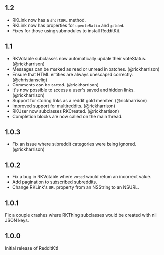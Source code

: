 ## 1.2

* RKLink now has a `shortURL` method.
* RKLink now has properties for `upvoteRatio` and `gilded`.
* Fixes for those using submodules to install RedditKit.

## 1.1

* RKVotable subclasses now automatically update their voteStatus. (@rickharrison)
* Messages can be marked as read or unread in batches. (@rickharrison)
* Ensure that HTML entities are always unescaped correctly. (@christianselig)
* Comments can be sorted. (@rickharrison)
* It's now possible to access a user's saved and hidden links. (@rickharrison)
* Support for storing links as a reddit gold member. (@rickharrison)
* Improved support for multireddits. (@rickharrison)
* RKUser now subclasses RKCreated. (@rickharrison)
* Completion blocks are now called on the main thread.

## 1.0.3

* Fix an issue where subreddit categories were being ignored. (@rickharrison)

## 1.0.2

* Fix a bug in RKVotable where `voted` would return an incorrect value.
* Add pagination to subscribed subreddits.
* Change RKLink's `URL` property from an NSString to an NSURL.

## 1.0.1

Fix a couple crashes where RKThing subclasses would be created with nil JSON keys.

## 1.0.0

Initial release of RedditKit!
